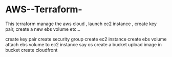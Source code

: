 # AWS--Terraform-
This terraform manage the aws cloud , launch ec2 instance , create key pair, create a new ebs volume etc...

create key pair
create security group
create ec2 instance
create ebs volume
attach ebs volume to ec2 instance say os
create a bucket
upload image in bucket
create cloudfront
